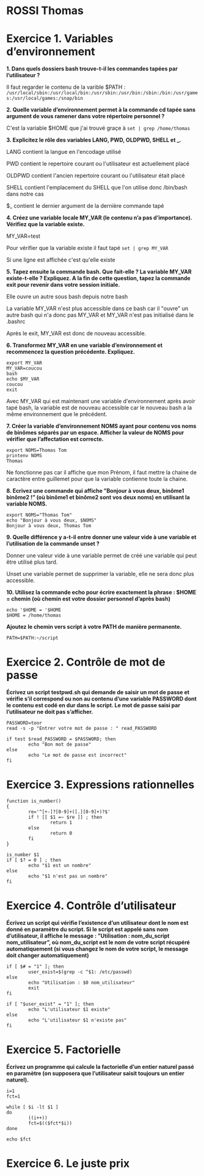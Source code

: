 # ROSSI Thomas

# Exercice 1. Variables d’environnement

__1. Dans quels dossiers bash trouve-t-il les commandes tapées par l’utilisateur ?__

Il faut regarder le contenu de la varible $PATH :
```/usr/local/sbin:/usr/local/bin:/usr/sbin:/usr/bin:/sbin:/bin:/usr/games:/usr/local/games:/snap/bin```

__2. Quelle variable d’environnement permet à la commande cd tapée sans argument de vous ramener dans
votre répertoire personnel ?__

C'est la variable $HOME que j'ai trouvé graçe à ```set | grep /home/thomas```

**3. Explicitez le rôle des variables LANG, PWD, OLDPWD, SHELL et _.**

LANG contient la langue en l'encodage utilisé

PWD  contient le repertoire courant ou l'utilisateur est actuellement placé

OLDPWD contient l'ancien repertoire courant ou l'utilisateur était placé

SHELL contient l'emplacement du SHELL que l'on utilise donc /bin/bash dans notre cas

$_ contient le dernier argument de la dernière commande tapé

**4. Créez une variable locale MY_VAR (le contenu n’a pas d’importance). Vérifiez que la variable existe.**

MY_VAR=test

Pour vérifier que la variable existe il faut tapé ```set | grep MY_VAR```

Si une ligne est affichée c'est qu'elle existe

**5. Tapez ensuite la commande bash. Que fait-elle ? La variable MY_VAR existe-t-elle ? Expliquez. A la fin
de cette question, tapez la commande exit pour revenir dans votre session initiale.**

Elle ouvre un autre sous bash depuis notre bash

La variable MY_VAR n'est plus accessible dans ce bash car il "ouvre" un autre bash qui n'a donc pas MY_VAR et MY_VAR n'est pas initialisé dans le .bashrc

Après le exit, MY_VAR est donc de nouveau accessible.

**6. Transformez MY_VAR en une variable d’environnement et recommencez la question précédente. Expliquez.**

```
export MY_VAR
MY_VAR=coucou
bash
echo $MY_VAR
coucou
exit
```

Avec MY_VAR qui est maintenant une variable d'environnement après avoir tapé bash, la variable est de nouveau accessible car le nouveau bash a la même environnement que le précédent.

**7. Créer la variable d’environnement NOMS ayant pour contenu vos noms de binômes séparés par un espace.
Afficher la valeur de NOMS pour vérifier que l’affectation est correcte.**

```
export NOMS=Thomas Tom
printenv NOMS
Thomas
```

Ne fonctionne pas car il affiche que mon Prénom, il faut mettre la chaine de caractère entre guillemet pour que la variable contienne toute la chaine.

**8. Ecrivez une commande qui affiche ”Bonjour à vous deux, binôme1 binôme2 !” (où binôme1 et binôme2
sont vos deux noms) en utilisant la variable NOMS.**

```
export NOMS="Thomas Tom"
echo "Bonjour à vous deux, $NOMS"
Bonjour à vous deux, Thomas Tom
```

**9. Quelle différence y a-t-il entre donner une valeur vide à une variable et l’utilisation de la commande
unset ?**

Donner une valeur vide à une variable permet de créé une variable qui peut être utilisé plus tard.

Unset une variable permet de supprimer la variable, elle ne sera donc plus accessible.

**10. Utilisez la commande echo pour écrire exactement la phrase : $HOME = chemin (où chemin est votre
dossier personnel d’après bash)**

```
echo '$HOME = '$HOME
$HOME = /home/thomas
```

**Ajoutez le chemin vers script à votre PATH de manière permanente.**

```PATH=$PATH:~/script```

# Exercice 2. Contrôle de mot de passe

**Écrivez un script testpwd.sh qui demande de saisir un mot de passe et vérifie s’il correspond ou non au
contenu d’une variable PASSWORD dont le contenu est codé en dur dans le script. Le mot de passe saisi par
l’utilisateur ne doit pas s’afficher.**

```
PASSWORD=toor
read -s -p "Entrer votre mot de passe : " read_PASSWORD

if test $read_PASSWORD = $PASSWORD; then
        echo "Bon mot de passe"
else
        echo "Le mot de passe est incorrect"
fi
```

# Exercice 3. Expressions rationnelles

```
function is_number()
{
        re='^[+-]?[0-9]+([.][0-9]+)?$'
        if ! [[ $1 =~ $re ]] ; then
                return 1
        else
                return 0
        fi
}

is_number $1
if [ $? = 0 ] ; then
        echo "$1 est un nombre"
else
        echo "$1 n'est pas un nombre"
fi
```

# Exercice 4. Contrôle d’utilisateur

**Écrivez un script qui vérifie l’existence d’un utilisateur dont le nom est donné en paramètre du script. Si le
script est appelé sans nom d’utilisateur, il affiche le message : ”Utilisation : nom_du_script nom_utilisateur”,
où nom_du_script est le nom de votre script récupéré automatiquement (si vous changez le nom de votre
script, le message doit changer automatiquement)**

```
if [ $# = "1" ]; then
        user_exist=$(grep -c ^$1: /etc/passwd)
else
        echo "Utilisation : $0 nom_utilisateur"
        exit
fi

if [ "$user_exist" = "1" ]; then
        echo "L'utilisateur $1 existe"
else
        echo "L'utilisateur $1 n'existe pas"
fi
```

# Exercice 5. Factorielle

**Écrivez un programme qui calcule la factorielle d’un entier naturel passé en paramètre (on supposera que
l’utilisateur saisit toujours un entier naturel).**

```
i=1
fct=1

while [ $i -lt $1 ]
do
        ((i++))
        fct=$(($fct*$i))
done

echo $fct
```

# Exercice 6. Le juste prix

